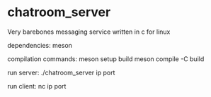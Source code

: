 # chatroom_server
Very barebones messaging service written in c for linux

dependencies:
    meson

compilation commands:
    meson setup build
    meson compile -C build

run server:
    ./chatroom_server ip port

run client:
    nc ip port
